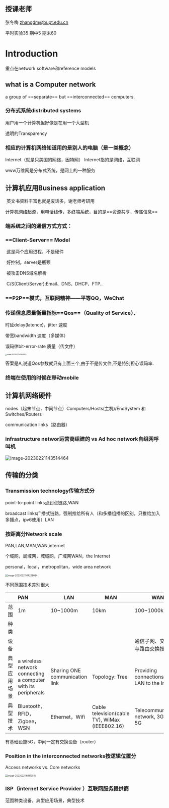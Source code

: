 ## 授课老师

张冬梅	zhangdm@bupt.edu.cn

平时实验35 期中5 期末60

# Introduction

重点在network software和reference models 

## what  is a Computer network

a group of ==separate== but ==interconnected== computers.

###  分布式系统distributed systems

用户用一个计算机但好像是在用一个大型机

透明的Transparency

###  相应的计算机网络知道用的是别人的电脑（是一类概念）

Internet（就是只美国的网络，因特网）	Internet指的是网络，互联网

www万维网是分布式系统，是网上的一种服务



## 计算机应用Business application

​	英文书资料丰富也就是废话多，谢老师考研用

​	计算机网络起源，用电话线传，多终端系统，目的是==资源共享，传递信息==

### 端系统之间的通信方式方式：

### ==Client-Server== Model

​	这是两个应用进程，不是硬件

​	好控制，server是瓶颈

​	被攻击DNS域名解析

​	C/S(Client/Server):Email、DNS、DHCP、FTP..

### ==P2P==模式，互联网精神——平等QQ，WeChat

 

### 传递信息质量衡量指标==Qos==（Quality of Service）、

时延delay(latence)，jitter		速度

带宽bandwidth		速度（多媒体）

误码律bit-error-rate	质量（传文件） 

<img src="%E7%AC%AC%E4%B8%80%E7%AB%A0.assets/image-20230221145853953.png" alt="image-20230221145853953" style="zoom:33%;" />

答案是A,说道Qos参数就只有上面三个,由于不是传文件,不是特别担心误码率.

### 终端在使用的时候在移动mobile

 

## 计算机网络硬件

nodes（起末节点，中间节点）Computers/Hosts(主机)/EndSystem 和 Switches/Routers

communication links（路由器）

### infrastructure networ运营商组建的  vs  Ad hoc network自组网呼叫机

 ![image-20230221143514464](%E7%AC%AC%E4%B8%80%E7%AB%A0.assets/image-20230221143514464.png)

## 传输的分类

### Transmission technology传输方式分

point-to-point links点到点链路,WAN

broadcast links广播式链路，强制推给所有人（和多播组播的区别，只推给加入多播点，ipv6使用）LAN

###  按距离分Network scale

PAN,LAN,MAN,WAN,internet

个域网，局域网，城域网，广域网WAN，the Internet

personal，local，metropolitan，wide  area network

<img src="%E7%AC%AC%E4%B8%80%E7%AB%A0.assets/image-20230221144226664.png" alt="image-20230221144226664" style="zoom:50%;" />

不同范围技术差别很大

|              | PAN                                                          | LAN                            | MAN                                            | WAN                                              |
| ------------ | :----------------------------------------------------------- | ------------------------------ | ---------------------------------------------- | ------------------------------------------------ |
| 范围         | 1m                                                           | 10~1000m                       | 10km                                           | 100~1000km                                       |
| 种类         |                                                              |                                |                                                |                                                  |
| 设备         |                                                              |                                |                                                | 通信子网、交换设备与路由交换技术                 |
| 典型应用场景 | a wireless network connecting a computer with its peripherals | Sharing ONE communication link | Topology: Tree                                 | Providing connections from a LAN to the Internet |
| 典型技术     | Bluetooth，RFID，Zigbee，WSN                                 | Ethernet，Wifi                 | Cable television(cable TV), WiMax (IEEE802.16) | Telecommunication network, 3G, 4G, 5G            |

有基础设施5G，中间一定有交换设备（router）

### Position in the interconnected networks按逻辑位置分

Access networks vs. Core networks

<img src="%E7%AC%AC%E4%B8%80%E7%AB%A0.assets/image-20230221161913515.png" alt="image-20230221161913515" style="zoom:50%;" />

### ISP（internet Service Provider ）互联网服务提供商

 

范围种类设备，典型应用场景，典型技术